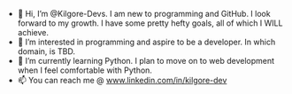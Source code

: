 - 👋 Hi, I’m @Kilgore-Devs. I am new to programming and GitHub. I look forward to my growth. I have some pretty hefty goals, all of which I WILL achieve. 
- 👀 I’m interested in programming and aspire to be a developer. In which domain, is TBD. 
- 🌱 I’m currently learning Python. I plan to move on to web development when I feel comfortable with Python.
- 📫 You can reach me @ www.linkedin.com/in/kilgore-dev


